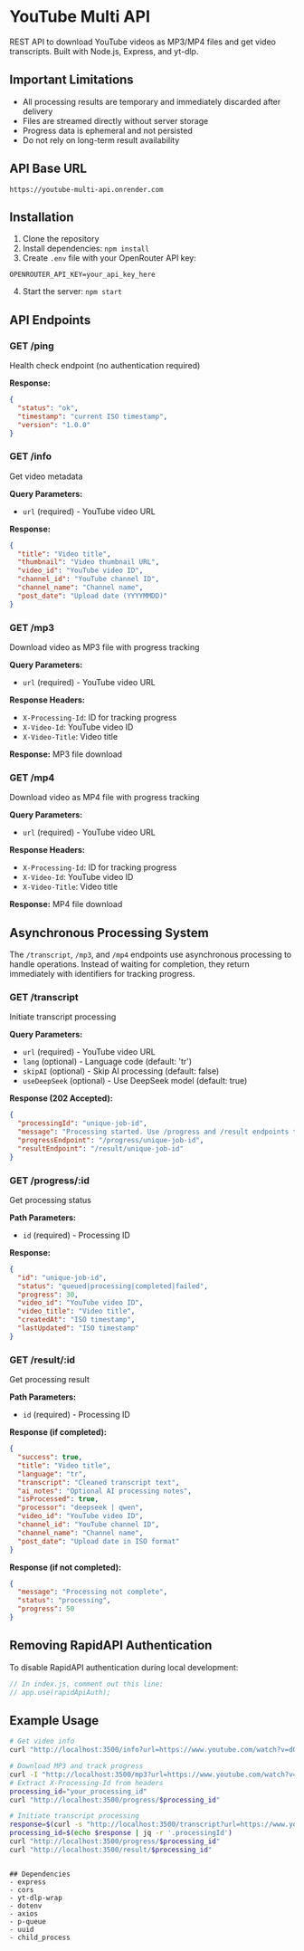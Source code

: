 # YouTube Multi API

REST API to download YouTube videos as MP3/MP4 files and get video transcripts. Built with Node.js, Express, and yt-dlp.

## Important Limitations
- All processing results are temporary and immediately discarded after delivery
- Files are streamed directly without server storage
- Progress data is ephemeral and not persisted
- Do not rely on long-term result availability

## API Base URL
`https://youtube-multi-api.onrender.com`

## Installation
1. Clone the repository
2. Install dependencies: `npm install`
3. Create `.env` file with your OpenRouter API key:
```
OPENROUTER_API_KEY=your_api_key_here
```
4. Start the server: `npm start`

## API Endpoints

### GET /ping
Health check endpoint (no authentication required)

**Response:**
```json
{
  "status": "ok",
  "timestamp": "current ISO timestamp",
  "version": "1.0.0"
}
```

### GET /info
Get video metadata

**Query Parameters:**
- `url` (required) - YouTube video URL

**Response:**
```json
{
  "title": "Video title",
  "thumbnail": "Video thumbnail URL",
  "video_id": "YouTube video ID",
  "channel_id": "YouTube channel ID",
  "channel_name": "Channel name",
  "post_date": "Upload date (YYYYMMDD)"
}
```

### GET /mp3
Download video as MP3 file with progress tracking

**Query Parameters:**
- `url` (required) - YouTube video URL

**Response Headers:**
- `X-Processing-Id`: ID for tracking progress
- `X-Video-Id`: YouTube video ID
- `X-Video-Title`: Video title

**Response:** MP3 file download

### GET /mp4
Download video as MP4 file with progress tracking

**Query Parameters:**
- `url` (required) - YouTube video URL

**Response Headers:**
- `X-Processing-Id`: ID for tracking progress
- `X-Video-Id`: YouTube video ID
- `X-Video-Title`: Video title

**Response:** MP4 file download

## Asynchronous Processing System

The `/transcript`, `/mp3`, and `/mp4` endpoints use asynchronous processing to handle operations. Instead of waiting for completion, they return immediately with identifiers for tracking progress.

### GET /transcript
Initiate transcript processing

**Query Parameters:**
- `url` (required) - YouTube video URL
- `lang` (optional) - Language code (default: 'tr')
- `skipAI` (optional) - Skip AI processing (default: false)
- `useDeepSeek` (optional) - Use DeepSeek model (default: true)

**Response (202 Accepted):**
```json
{
  "processingId": "unique-job-id",
  "message": "Processing started. Use /progress and /result endpoints to track and retrieve results.",
  "progressEndpoint": "/progress/unique-job-id",
  "resultEndpoint": "/result/unique-job-id"
}
```

### GET /progress/:id
Get processing status

**Path Parameters:**
- `id` (required) - Processing ID

**Response:**
```json
{
  "id": "unique-job-id",
  "status": "queued|processing|completed|failed",
  "progress": 30,
  "video_id": "YouTube video ID",
  "video_title": "Video title",
  "createdAt": "ISO timestamp",
  "lastUpdated": "ISO timestamp"
}
```

### GET /result/:id
Get processing result

**Path Parameters:**
- `id` (required) - Processing ID

**Response (if completed):**
```json
{
  "success": true,
  "title": "Video title",
  "language": "tr",
  "transcript": "Cleaned transcript text",
  "ai_notes": "Optional AI processing notes",
  "isProcessed": true,
  "processor": "deepseek | qwen",
  "video_id": "YouTube video ID",
  "channel_id": "YouTube channel ID",
  "channel_name": "Channel name",
  "post_date": "Upload date in ISO format"
}
```

**Response (if not completed):**
```json
{
  "message": "Processing not complete",
  "status": "processing",
  "progress": 50
}
```

## Removing RapidAPI Authentication
To disable RapidAPI authentication during local development:
```javascript
// In index.js, comment out this line:
// app.use(rapidApiAuth);
```

## Example Usage
```bash
# Get video info
curl "http://localhost:3500/info?url=https://www.youtube.com/watch?v=dQw4w9WgXcQ"

# Download MP3 and track progress
curl -I "http://localhost:3500/mp3?url=https://www.youtube.com/watch?v=dQw4w9WgXcQ"
# Extract X-Processing-Id from headers
processing_id="your_processing_id"
curl "http://localhost:3500/progress/$processing_id"

# Initiate transcript processing
response=$(curl -s "http://localhost:3500/transcript?url=https://www.youtube.com/watch?v=dQw4w9WgXcQ")
processing_id=$(echo $response | jq -r '.processingId')
curl "http://localhost:3500/progress/$processing_id"
curl "http://localhost:3500/result/$processing_id"
```

```

## Dependencies
- express
- cors
- yt-dlp-wrap
- dotenv
- axios
- p-queue
- uuid
- child_process
